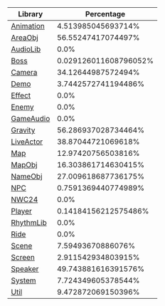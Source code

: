 | Library | Percentage |
| ------------- | ------------- |
| [Animation](https://github.com/shibbo/Petari/blob/main/docs/lib/Animation.md) | 4.513985045693714% |
| [AreaObj](https://github.com/shibbo/Petari/blob/main/docs/lib/AreaObj.md) | 56.55247417074497% |
| [AudioLib](https://github.com/shibbo/Petari/blob/main/docs/lib/AudioLib.md) | 0.0% |
| [Boss](https://github.com/shibbo/Petari/blob/main/docs/lib/Boss.md) | 0.029126011608796052% |
| [Camera](https://github.com/shibbo/Petari/blob/main/docs/lib/Camera.md) | 34.12644987572494% |
| [Demo](https://github.com/shibbo/Petari/blob/main/docs/lib/Demo.md) | 3.7442572741194486% |
| [Effect](https://github.com/shibbo/Petari/blob/main/docs/lib/Effect.md) | 0.0% |
| [Enemy](https://github.com/shibbo/Petari/blob/main/docs/lib/Enemy.md) | 0.0% |
| [GameAudio](https://github.com/shibbo/Petari/blob/main/docs/lib/GameAudio.md) | 0.0% |
| [Gravity](https://github.com/shibbo/Petari/blob/main/docs/lib/Gravity.md) | 56.286937028734464% |
| [LiveActor](https://github.com/shibbo/Petari/blob/main/docs/lib/LiveActor.md) | 38.87044721069618% |
| [Map](https://github.com/shibbo/Petari/blob/main/docs/lib/Map.md) | 12.97420756503816% |
| [MapObj](https://github.com/shibbo/Petari/blob/main/docs/lib/MapObj.md) | 16.303861714630415% |
| [NameObj](https://github.com/shibbo/Petari/blob/main/docs/lib/NameObj.md) | 27.009618687736175% |
| [NPC](https://github.com/shibbo/Petari/blob/main/docs/lib/NPC.md) | 0.7591369440774989% |
| [NWC24](https://github.com/shibbo/Petari/blob/main/docs/lib/NWC24.md) | 0.0% |
| [Player](https://github.com/shibbo/Petari/blob/main/docs/lib/Player.md) | 0.14184156212575486% |
| [RhythmLib](https://github.com/shibbo/Petari/blob/main/docs/lib/RhythmLib.md) | 0.0% |
| [Ride](https://github.com/shibbo/Petari/blob/main/docs/lib/Ride.md) | 0.0% |
| [Scene](https://github.com/shibbo/Petari/blob/main/docs/lib/Scene.md) | 7.59493670886076% |
| [Screen](https://github.com/shibbo/Petari/blob/main/docs/lib/Screen.md) | 2.911542934803915% |
| [Speaker](https://github.com/shibbo/Petari/blob/main/docs/lib/Speaker.md) | 49.743881616391576% |
| [System](https://github.com/shibbo/Petari/blob/main/docs/lib/System.md) | 7.724349605378544% |
| [Util](https://github.com/shibbo/Petari/blob/main/docs/lib/Util.md) | 9.472872069150396% |
